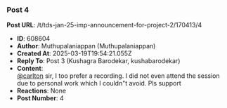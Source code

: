 ### Post 4
**Post URL**: /t/tds-jan-25-imp-announcement-for-project-2/170413/4
- **ID**: 608604
- **Author**: Muthupalaniappan (Muthupalaniappan)
- **Created At**: 2025-03-19T19:54:21.055Z
- **Reply To**: Post 3 (Kushagra Barodekar, kushabarodekar)
- **Content**:  
  <a class="mention" href="/u/carlton">@carlton</a> sir, I too prefer a recording. I did not even attend the session due to personal work which I couldn"t avoid. Pls support
- **Reactions**: None
- **Post Number**: 4

